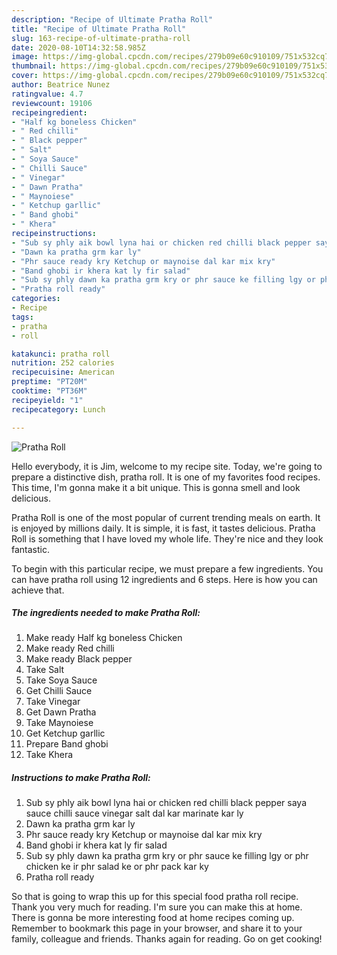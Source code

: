 ```yaml
---
description: "Recipe of Ultimate Pratha Roll"
title: "Recipe of Ultimate Pratha Roll"
slug: 163-recipe-of-ultimate-pratha-roll
date: 2020-08-10T14:32:58.985Z
image: https://img-global.cpcdn.com/recipes/279b09e60c910109/751x532cq70/pratha-roll-recipe-main-photo.jpg
thumbnail: https://img-global.cpcdn.com/recipes/279b09e60c910109/751x532cq70/pratha-roll-recipe-main-photo.jpg
cover: https://img-global.cpcdn.com/recipes/279b09e60c910109/751x532cq70/pratha-roll-recipe-main-photo.jpg
author: Beatrice Nunez
ratingvalue: 4.7
reviewcount: 19106
recipeingredient:
- "Half kg boneless Chicken"
- " Red chilli"
- " Black pepper"
- " Salt"
- " Soya Sauce"
- " Chilli Sauce"
- " Vinegar"
- " Dawn Pratha"
- " Maynoiese"
- " Ketchup garllic"
- " Band ghobi"
- " Khera"
recipeinstructions:
- "Sub sy phly aik bowl lyna hai or chicken red chilli black pepper saya sauce chilli sauce vinegar salt dal kar marinate kar ly"
- "Dawn ka pratha grm kar ly"
- "Phr sauce ready kry Ketchup or maynoise dal kar mix kry"
- "Band ghobi ir khera kat ly fir salad"
- "Sub sy phly dawn ka pratha grm kry or phr sauce ke filling lgy or phr chicken ke ir phr salad ke or phr pack kar ky"
- "Pratha roll ready"
categories:
- Recipe
tags:
- pratha
- roll

katakunci: pratha roll 
nutrition: 252 calories
recipecuisine: American
preptime: "PT20M"
cooktime: "PT36M"
recipeyield: "1"
recipecategory: Lunch

---
```



![Pratha Roll](https://img-global.cpcdn.com/recipes/279b09e60c910109/751x532cq70/pratha-roll-recipe-main-photo.jpg)

Hello everybody, it is Jim, welcome to my recipe site. Today, we're going to prepare a distinctive dish, pratha roll. It is one of my favorites food recipes. This time, I'm gonna make it a bit unique. This is gonna smell and look delicious.



Pratha Roll is one of the most popular of current trending meals on earth. It is enjoyed by millions daily. It is simple, it is fast, it tastes delicious. Pratha Roll is something that I have loved my whole life. They're nice and they look fantastic.


To begin with this particular recipe, we must prepare a few ingredients. You can have pratha roll using 12 ingredients and 6 steps. Here is how you can achieve that.

<!--inarticleads1-->

##### The ingredients needed to make Pratha Roll:

1. Make ready Half kg boneless Chicken
1. Make ready  Red chilli
1. Make ready  Black pepper
1. Take  Salt
1. Take  Soya Sauce
1. Get  Chilli Sauce
1. Take  Vinegar
1. Get  Dawn Pratha
1. Take  Maynoiese
1. Get  Ketchup garllic
1. Prepare  Band ghobi
1. Take  Khera




<!--inarticleads2-->

##### Instructions to make Pratha Roll:

1. Sub sy phly aik bowl lyna hai or chicken red chilli black pepper saya sauce chilli sauce vinegar salt dal kar marinate kar ly
1. Dawn ka pratha grm kar ly
1. Phr sauce ready kry Ketchup or maynoise dal kar mix kry
1. Band ghobi ir khera kat ly fir salad
1. Sub sy phly dawn ka pratha grm kry or phr sauce ke filling lgy or phr chicken ke ir phr salad ke or phr pack kar ky
1. Pratha roll ready




So that is going to wrap this up for this special food pratha roll recipe. Thank you very much for reading. I'm sure you can make this at home. There is gonna be more interesting food at home recipes coming up. Remember to bookmark this page in your browser, and share it to your family, colleague and friends. Thanks again for reading. Go on get cooking!
